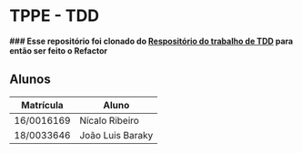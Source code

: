 # TPPE - TDD  
**### Esse repositório foi clonado do [Respositório do trabalho de TDD](https://github.com/nicaloribeiro/tppe-trabalho-tdd) para então ser feito o Refactor**

## Alunos

|Matrícula | Aluno |
| -- | -- |
| 16/0016169  |  Nícalo Ribeiro |
| 18/0033646  |  João Luis Baraky |
